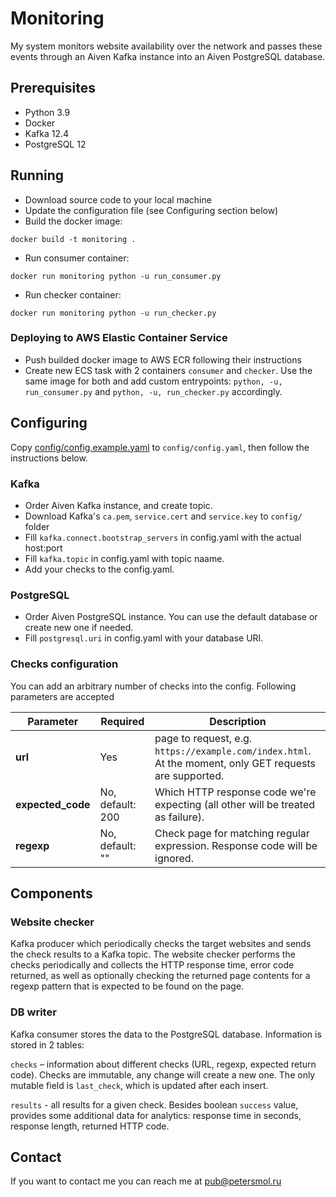 # Monitoring

My system monitors website availability over the network and passes these events through an Aiven Kafka instance into an Aiven PostgreSQL database.

## Prerequisites

* Python 3.9
* Docker
* Kafka 12.4
* PostgreSQL 12


## Running

* Download source code to your local machine
* Update the configuration file (see Configuring section below)
* Build the docker image:
```
docker build -t monitoring .
```
* Run consumer container:
```
docker run monitoring python -u run_consumer.py
```
* Run checker container:
```
docker run monitoring python -u run_checker.py
```

### Deploying to AWS Elastic Container Service
* Push builded docker image to AWS ECR following their instructions
* Create new ECS task with 2 containers `consumer` and `checker`. Use the same image for both and add custom entrypoints: `python, -u, run_consumer.py` and `python, -u, run_checker.py` accordingly.

## Configuring

Copy [config/config.example.yaml](config/config.example.yaml) to `config/config.yaml`, then follow the instructions below.

### Kafka
* Order Aiven Kafka instance, and create topic.
* Download Kafka's `ca.pem`, `service.cert` and `service.key` to `config/` folder
* Fill `kafka.connect.bootstrap_servers` in config.yaml with the actual host:port
* Fill `kafka.topic` in config.yaml with topic naame.
* Add your checks to the config.yaml.

### PostgreSQL
* Order Aiven PostgreSQL instance. You can use the default database or create new one if needed.
* Fill `postgresql.uri` in config.yaml with your database URI.
### Checks configuration

You can add an arbitrary number of checks into the config. Following parameters are accepted

| Parameter | Required | Description |
| --- | --- | --- |
| **url** | Yes |  page to request, e.g. `https://example.com/index.html`. At the moment, only GET requests are supported. |
| **expected_code** | No, default: 200 | Which HTTP response code we're expecting (all other will be treated as failure). |
| **regexp** | No, default: "" | Check page for matching regular expression. Response code will be ignored. |



## Components

### Website checker

Kafka producer which periodically checks the target websites and sends the check results to a Kafka topic.
The website checker performs the checks periodically and collects the HTTP response time, error code returned, as well as optionally checking the returned page contents for a regexp pattern that is expected to be found on the
page.

### DB writer

Kafka consumer stores the data to the PostgreSQL database. Information is stored in 2 tables:

`checks` – information about different checks (URL, regexp, expected return code). Checks are immutable, any change will create a new one. The only mutable field is `last_check`, which is updated after each insert.

`results` - all results for a given check. Besides boolean `success` value, provides some additional data for analytics: response time in seconds, response length, returned HTTP code.


## Contact

If you want to contact me you can reach me at <pub@petersmol.ru>